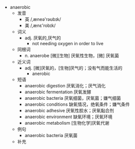 - anaerobic
  - 发音
    - 英 /,æneə'rəʊbɪk/
    - 美 /,ænɛ'robɪk/
  - 词义
    - adj. 厌氧的,厌气的
      - not needing oxygen in order to live
  - 同根词
    - n. anaerobe [微][生物] 厌氧性生物，[微] 厌氧菌
  - 近义词
    - adj. [微]厌氧的，[生物]厌气的；没有气而能生活的
      - anerobic
  - 短语
    - anaerobic digestion 厌氧消化；厌气消化
    - anaerobic fermentation 厌氧发酵
    - anaerobic bacteria 厌氧细菌，厌氧菌；嫌气细菌
    - anaerobic conditions 缺氧情况，绝氧条件；嫌气条件
    - anaerobic adhesive 厌氧性胶水；厌氧黏合剂
    - anaerobic environment 缺氧环境；厌氧环境
    - anaerobic metabolism [生物化学]厌氧代谢
  - 例句
    - anaerobic bacteria 厌氧菌
  - 补充